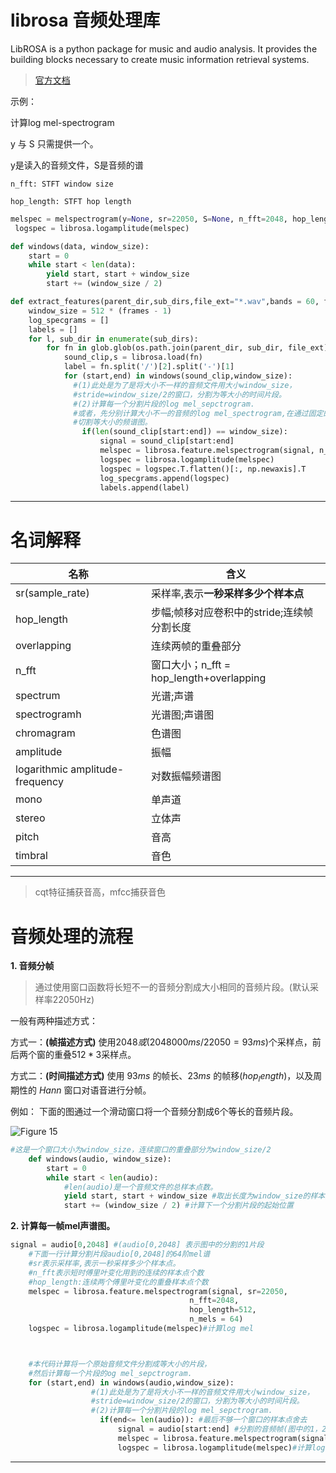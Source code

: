 # librosa 音频处理库

LibROSA is a python package for music and audio analysis. It provides the building blocks necessary to create music information retrieval systems.

> [官方文档](http://librosa.github.io/librosa/)

示例：

计算log mel-spectrogram

 y 与 S 只需提供一个。
 
 y是读入的音频文件，S是音频的谱
 
`n_fft: STFT window size`

`hop_length: STFT hop length`

```python
melspec = melspectrogram(y=None, sr=22050, S=None, n_fft=2048, hop_length=512, power=2.0, **kwargs):
 logspec = librosa.logamplitude(melspec)

```

```python
def windows(data, window_size):
    start = 0
    while start < len(data):
        yield start, start + window_size
        start += (window_size / 2)

def extract_features(parent_dir,sub_dirs,file_ext="*.wav",bands = 60, frames = 41):
    window_size = 512 * (frames - 1)
    log_specgrams = []
    labels = []
    for l, sub_dir in enumerate(sub_dirs):
        for fn in glob.glob(os.path.join(parent_dir, sub_dir, file_ext)): 
            sound_clip,s = librosa.load(fn)
            label = fn.split('/')[2].split('-')[1]
            for (start,end) in windows(sound_clip,window_size):
              #(1)此处是为了是将大小不一样的音频文件用大小window_size，
              #stride=window_size/2的窗口，分割为等大小的时间片段。
              #(2)计算每一个分割片段的log mel_sepctrogram.
              #或者，先分别计算大小不一的音频的log mel_spectrogram,在通过固定的窗口，
              #切割等大小的频谱图。
                if(len(sound_clip[start:end]) == window_size):
                    signal = sound_clip[start:end]
                    melspec = librosa.feature.melspectrogram(signal, n_mels = bands)
                    logspec = librosa.logamplitude(melspec)
                    logspec = logspec.T.flatten()[:, np.newaxis].T
                    log_specgrams.append(logspec)
                    labels.append(label)
```

----------
# 名词解释
名称|含义| 
  --- |--- | 
 sr(sample\_rate)|采样率,表示**一秒采样多少个样本点** | 
 hop_length|步幅;帧移对应卷积中的stride;连续帧分割长度 | 
 overlapping|连续两帧的重叠部分 | 
 n\_fft|窗口大小；n_fft = hop_length+overlapping | 
 spectrum|光谱;声谱 | 
 spectrogramh|光谱图;声谱图 | 
 chromagram|色谱图 | 
 amplitude|振幅 | 
 logarithmic amplitude-frequency|对数振幅频谱图 | 
 mono|单声道 | 
 stereo|立体声 | 
 pitch|音高 | 
 timbral|音色 | 
 

----------

> cqt特征捕获音高，mfcc捕获音色

# 音频处理的流程

**1. 音频分帧**

> 通过使用窗口函数将长短不一的音频分割成大小相同的音频片段。(默认采样率22050Hz)

一般有两种描述方式：

方式一：**(帧描述方式)**
使用$2048或(2048000ms/22050=93ms)$个采样点，前后两个窗的重叠$512*3$采样点。

方式二：**(时间描述方式)**
使用 $93ms$ 的帧长、$23ms$ 的帧移$(hop_length)$，以及周期性的 $Hann$ 窗口对语音进行分帧。

例如：
下面的图通过一个滑动窗口将一个音频分割成6个等长的音频片段。

![Figure 15](https://github.com/THU-iar-AiLab/work_log/raw/master/images/15.png)

```python
#这是一个窗口大小为window_size，连续窗口的重叠部分为window_size/2
    def windows(audio, window_size):
        start = 0
        while start < len(audio):
            #len(audio)是一个音频文件的总样本点数。
            yield start, start + window_size #取出长度为window_size的样本点下标索引
            start += (window_size / 2) #计算下一个分割片段的起始位置    
```

**2. 计算每一帧mel声谱图。**

```python
signal = audio[0,2048] #(audio[0,2048] 表示图中的分割的1片段
    #下面一行计算分割片段audio[0,2048]的64阶mel谱
    #sr表示采样率,表示一秒采样多少个样本点。
    #n_fft表示短时傅里叶变化用到的连续的样本点个数
    #hop_length:连续两个傅里叶变化的重叠样本点个数
    melspec = librosa.feature.melspectrogram(signal, sr=22050,
                                        n_fft=2048, 
                                        hop_length=512, 
                                        n_mels = 64) 
    logspec = librosa.logamplitude(melspec)#计算log mel



    #本代码计算将一个原始音频文件分割成等大小的片段，
    #然后计算每一个片段的og mel_sepctrogram.
    for (start,end) in windows(audio,window_size):
                  #(1)此处是为了是将大小不一样的音频文件用大小window_size，
                  #stride=window_size/2的窗口，分割为等大小的时间片段。
                  #(2)计算每一个分割片段的log mel_sepctrogram.
                    if(end<= len(audio)): #最后不够一个窗口的样本点舍去
                        signal = audio[start:end] #分割的音频帧(图中的1，2，3，4，5，6)
                        melspec = librosa.feature.melspectrogram(signal, n_mels = 64) #计算每个分割片段的mel谱
                        logspec = librosa.logamplitude(melspec)#计算log mel 谱
```

----------
